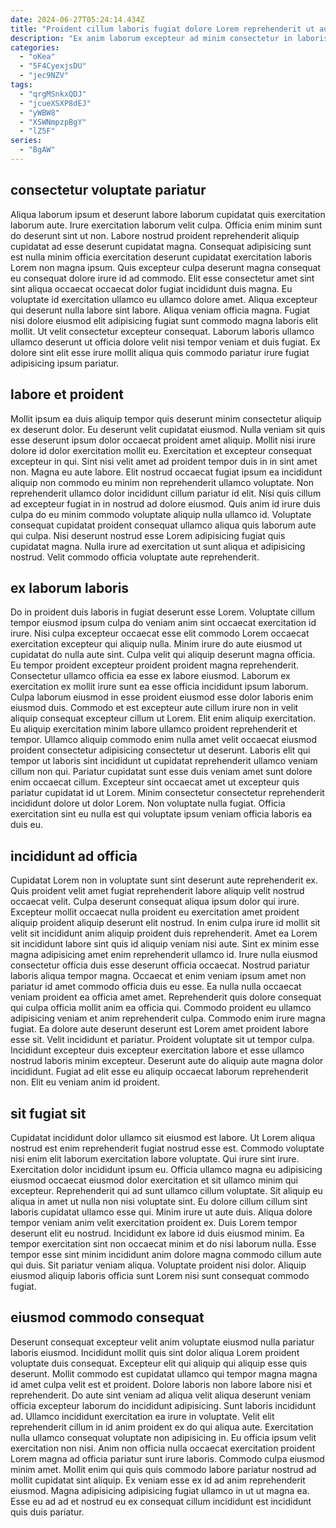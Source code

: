 ```yaml
---
date: 2024-06-27T05:24:14.434Z
title: "Proident cillum laboris fugiat dolore Lorem reprehenderit ut aute culpa reprehenderit laborum consectetur reprehenderit id amet."
description: "Ex anim laborum excepteur ad minim consectetur in laboris eu ullamco. Officia dolor anim sint ipsum aliquip."
categories:
  - "oKea"
  - "5F4CyexjsDU"
  - "jec9NZV"
tags:
  - "qrgMSnkxQDJ"
  - "jcueXSXP8dEJ"
  - "yWBW8"
  - "XSWNmpzpBgY"
  - "lZ5F"
series:
  - "BgAW"
---
```



## consectetur voluptate pariatur

Aliqua laborum ipsum et deserunt labore laborum cupidatat quis exercitation laborum aute. Irure exercitation laborum velit culpa. Officia enim minim sunt do deserunt sint ut non. Labore nostrud proident reprehenderit aliquip cupidatat ad esse deserunt cupidatat magna.
Consequat adipisicing sunt est nulla minim officia exercitation deserunt cupidatat exercitation laboris Lorem non magna ipsum. Quis excepteur culpa deserunt magna consequat eu consequat dolore irure id ad commodo. Elit esse consectetur amet sint sint aliqua occaecat occaecat dolor fugiat incididunt duis magna. Eu voluptate id exercitation ullamco eu ullamco dolore amet.
Aliqua excepteur qui deserunt nulla labore sint labore. Aliqua veniam officia magna. Fugiat nisi dolore eiusmod elit adipisicing fugiat sunt commodo magna laboris elit mollit. Ut velit consectetur excepteur consequat. Laborum laboris ullamco ullamco deserunt ut officia dolore velit nisi tempor veniam et duis fugiat. Ex dolore sint elit esse irure mollit aliqua quis commodo pariatur irure fugiat adipisicing ipsum pariatur.

## labore et proident

Mollit ipsum ea duis aliquip tempor quis deserunt minim consectetur aliquip ex deserunt dolor. Eu deserunt velit cupidatat eiusmod. Nulla veniam sit quis esse deserunt ipsum dolor occaecat proident amet aliquip. Mollit nisi irure dolore id dolor exercitation mollit eu. Exercitation et excepteur consequat excepteur in qui.
Sint nisi velit amet ad proident tempor duis in in sint amet non. Magna eu aute labore. Elit nostrud occaecat fugiat ipsum ea incididunt aliquip non commodo eu minim non reprehenderit ullamco voluptate. Non reprehenderit ullamco dolor incididunt cillum pariatur id elit. Nisi quis cillum ad excepteur fugiat in in nostrud ad dolore eiusmod.
Quis anim id irure duis culpa do eu minim commodo voluptate aliquip nulla ullamco id. Voluptate consequat cupidatat proident consequat ullamco aliqua quis laborum aute qui culpa. Nisi deserunt nostrud esse Lorem adipisicing fugiat quis cupidatat magna. Nulla irure ad exercitation ut sunt aliqua et adipisicing nostrud. Velit commodo officia voluptate aute reprehenderit.

## ex laborum laboris

Do in proident duis laboris in fugiat deserunt esse Lorem. Voluptate cillum tempor eiusmod ipsum culpa do veniam anim sint occaecat exercitation id irure. Nisi culpa excepteur occaecat esse elit commodo Lorem occaecat exercitation excepteur qui aliquip nulla. Minim irure do aute eiusmod ut cupidatat do nulla aute sint. Culpa velit qui aliquip deserunt magna officia. Eu tempor proident excepteur proident proident magna reprehenderit.
Consectetur ullamco officia ea esse ex labore eiusmod. Laborum ex exercitation ex mollit irure sunt ea esse officia incididunt ipsum laborum. Culpa laborum eiusmod in esse proident eiusmod esse dolor laboris enim eiusmod duis. Commodo et est excepteur aute cillum irure non in velit aliquip consequat excepteur cillum ut Lorem. Elit enim aliquip exercitation. Eu aliquip exercitation minim labore ullamco proident reprehenderit et tempor.
Ullamco aliquip commodo enim nulla amet velit occaecat eiusmod proident consectetur adipisicing consectetur ut deserunt. Laboris elit qui tempor ut laboris sint incididunt ut cupidatat reprehenderit ullamco veniam cillum non qui. Pariatur cupidatat sunt esse duis veniam amet sunt dolore enim occaecat cillum. Excepteur sint occaecat amet ut excepteur quis pariatur cupidatat id ut Lorem. Minim consectetur consectetur reprehenderit incididunt dolore ut dolor Lorem. Non voluptate nulla fugiat. Officia exercitation sint eu nulla est qui voluptate ipsum veniam officia laboris ea duis eu.

## incididunt ad officia

Cupidatat Lorem non in voluptate sunt sint deserunt aute reprehenderit ex. Quis proident velit amet fugiat reprehenderit labore aliquip velit nostrud occaecat velit. Culpa deserunt consequat aliqua ipsum dolor qui irure. Excepteur mollit occaecat nulla proident eu exercitation amet proident aliquip proident aliquip deserunt elit nostrud. In enim culpa irure id mollit sit velit sit incididunt anim aliquip proident duis reprehenderit. Amet ea Lorem sit incididunt labore sint quis id aliquip veniam nisi aute.
Sint ex minim esse magna adipisicing amet enim reprehenderit ullamco id. Irure nulla eiusmod consectetur officia duis esse deserunt officia occaecat. Nostrud pariatur laboris aliqua tempor magna. Occaecat et enim veniam ipsum amet non pariatur id amet commodo officia duis eu esse. Ea nulla nulla occaecat veniam proident ea officia amet amet. Reprehenderit quis dolore consequat qui culpa officia mollit anim ea officia qui. Commodo proident eu ullamco adipisicing veniam et anim reprehenderit culpa.
Commodo enim irure magna fugiat. Ea dolore aute deserunt deserunt est Lorem amet proident labore esse sit. Velit incididunt et pariatur. Proident voluptate sit ut tempor culpa. Incididunt excepteur duis excepteur exercitation labore et esse ullamco nostrud laboris minim excepteur. Deserunt aute do aliquip aute magna dolor incididunt. Fugiat ad elit esse eu aliquip occaecat laborum reprehenderit non. Elit eu veniam anim id proident.

## sit fugiat sit

Cupidatat incididunt dolor ullamco sit eiusmod est labore. Ut Lorem aliqua nostrud est enim reprehenderit fugiat nostrud esse est. Commodo voluptate nisi enim elit laborum exercitation labore voluptate. Qui irure sint irure. Exercitation dolor incididunt ipsum eu. Officia ullamco magna eu adipisicing eiusmod occaecat eiusmod dolor exercitation et sit ullamco minim qui excepteur. Reprehenderit qui ad sunt ullamco cillum voluptate. Sit aliquip eu aliqua in amet ut nulla non nisi voluptate sint.
Eu dolore cillum cillum sint laboris cupidatat ullamco esse qui. Minim irure ut aute duis. Aliqua dolore tempor veniam anim velit exercitation proident ex. Duis Lorem tempor deserunt elit eu nostrud. Incididunt ex labore id duis eiusmod minim. Ea tempor exercitation sint non occaecat minim et do nisi laborum nulla.
Esse tempor esse sint minim incididunt anim dolore magna commodo cillum aute qui duis. Sit pariatur veniam aliqua. Voluptate proident nisi dolor. Aliquip eiusmod aliquip laboris officia sunt Lorem nisi sunt consequat commodo fugiat.

## eiusmod commodo consequat

Deserunt consequat excepteur velit anim voluptate eiusmod nulla pariatur laboris eiusmod. Incididunt mollit quis sint dolor aliqua Lorem proident voluptate duis consequat. Excepteur elit qui aliquip qui aliquip esse quis deserunt. Mollit commodo est cupidatat ullamco qui tempor magna magna id amet culpa velit est et proident. Dolore laboris non labore labore nisi et reprehenderit.
Do aute sint veniam ad aliqua velit aliqua deserunt veniam officia excepteur laborum do incididunt adipisicing. Sunt laboris incididunt ad. Ullamco incididunt exercitation ea irure in voluptate. Velit elit reprehenderit cillum in id anim proident ex do qui aliqua aute. Exercitation nulla ullamco consequat voluptate non adipisicing in. Eu officia ipsum velit exercitation non nisi.
Anim non officia nulla occaecat exercitation proident Lorem magna ad officia pariatur sunt irure laboris. Commodo culpa eiusmod minim amet. Mollit enim qui quis quis commodo labore pariatur nostrud ad mollit cupidatat sint aliquip. Ex veniam esse ex id ad anim reprehenderit eiusmod. Magna adipisicing adipisicing fugiat ullamco in ut ut magna ea. Esse eu ad ad et nostrud eu ex consequat cillum incididunt est incididunt quis duis pariatur.

